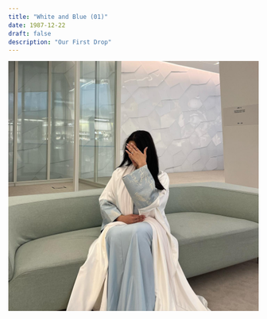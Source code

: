 ```yaml
---
title: "White and Blue (01)"
date: 1987-12-22
draft: false
description: "Our First Drop"
---
```

![Example](2024-06-04_22-36-06_UTC_4.jpg "Image caption")
